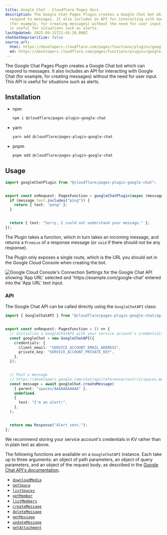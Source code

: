 ```yaml
---
title: Google Chat · Cloudflare Pages docs
description: The Google Chat Pages Plugin creates a Google Chat bot which can
  respond to messages. It also includes an API for interacting with Google Chat
  (for example, for creating messages) without the need for user input. This API
  is useful for situations such as alerts.
lastUpdated: 2025-09-15T21:45:20.000Z
chatbotDeprioritize: false
source_url:
  html: https://developers.cloudflare.com/pages/functions/plugins/google-chat/
  md: https://developers.cloudflare.com/pages/functions/plugins/google-chat/index.md
---
```


The Google Chat Pages Plugin creates a Google Chat bot which can respond to messages. It also includes an API for interacting with Google Chat (for example, for creating messages) without the need for user input. This API is useful for situations such as alerts.

## Installation

* npm

  ```sh
  npm i @cloudflare/pages-plugin-google-chat
  ```

* yarn

  ```sh
  yarn add @cloudflare/pages-plugin-google-chat
  ```

* pnpm

  ```sh
  pnpm add @cloudflare/pages-plugin-google-chat
  ```

## Usage

```typescript
import googleChatPlugin from "@cloudflare/pages-plugin-google-chat";


export const onRequest: PagesFunction = googleChatPlugin(async (message) => {
  if (message.text.includes("ping")) {
    return { text: "pong" };
  }


  return { text: "Sorry, I could not understand your message." };
});
```

The Plugin takes a function, which in turn takes an incoming message, and returns a `Promise` of a response message (or `void` if there should not be any response).

The Plugin only exposes a single route, which is the URL you should set in the Google Cloud Console when creating the bot.

![Google Cloud Console's Connection Settings for the Google Chat API showing 'App URL' selected and 'https://example.com/google-chat' entered into the 'App URL' text input.](https://developers.cloudflare.com/_astro/google-chat.PImk30WB_A5LO1.webp)

### API

The Google Chat API can be called directly using the `GoogleChatAPI` class:

```typescript
import { GoogleChatAPI } from "@cloudflare/pages-plugin-google-chat/api";


export const onRequest: PagesFunction = () => {
  // Initialize a GoogleChatAPI with your service account's credentials
  const googleChat = new GoogleChatAPI({
    credentials: {
      client_email: "SERVICE_ACCOUNT_EMAIL_ADDRESS",
      private_key: "SERVICE_ACCOUNT_PRIVATE_KEY",
    },
  });


  // Post a message
  // https://developers.google.com/chat/api/reference/rest/v1/spaces.messages/create
  const message = await googleChat.createMessage(
    { parent: "spaces/AAAAAAAAAAA" },
    undefined,
    {
      text: "I'm an alert!",
    },
  );


  return new Response("Alert sent.");
};
```

We recommend storing your service account's credentials in KV rather than in plain text as above.

The following functions are available on a `GoogleChatAPI` instance. Each take up to three arguments: an object of path parameters, an object of query parameters, and an object of the request body; as described in the [Google Chat API's documentation](https://developers.google.com/chat/api/reference/rest).

* [`downloadMedia`](https://developers.google.com/chat/api/reference/rest/v1/media/download)
* [`getSpace`](https://developers.google.com/chat/api/reference/rest/v1/spaces/get)
* [`listSpaces`](https://developers.google.com/chat/api/reference/rest/v1/spaces/list)
* [`getMember`](https://developers.google.com/chat/api/reference/rest/v1/spaces.members/get)
* [`listMembers`](https://developers.google.com/chat/api/reference/rest/v1/spaces.members/list)
* [`createMessage`](https://developers.google.com/chat/api/reference/rest/v1/spaces.messages/create)
* [`deleteMessage`](https://developers.google.com/chat/api/reference/rest/v1/spaces.messages/delete)
* [`getMessage`](https://developers.google.com/chat/api/reference/rest/v1/spaces.messages/get)
* [`updateMessage`](https://developers.google.com/chat/api/reference/rest/v1/spaces.messages/update)
* [`getAttachment`](https://developers.google.com/chat/api/reference/rest/v1/spaces.messages.attachments/get)
